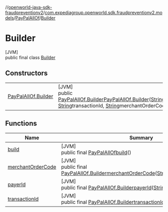 //[openworld-java-sdk-fraudpreventionv2](../../../../index.md)/[com.expediagroup.openworld.sdk.fraudpreventionv2.models](../../index.md)/[PayPalAllOf](../index.md)/[Builder](index.md)

# Builder

[JVM]\
public final class [Builder](index.md)

## Constructors

| | |
|---|---|
| [PayPalAllOf.Builder](-pay-pal-all-of.-builder.md) | [JVM]<br>public [PayPalAllOf.Builder](index.md)[PayPalAllOf.Builder](-pay-pal-all-of.-builder.md)([String](https://docs.oracle.com/javase/8/docs/api/java/lang/String.html)payerId, [String](https://docs.oracle.com/javase/8/docs/api/java/lang/String.html)transactionId, [String](https://docs.oracle.com/javase/8/docs/api/java/lang/String.html)merchantOrderCode) |

## Functions

| Name | Summary |
|---|---|
| [build](build.md) | [JVM]<br>public final [PayPalAllOf](../index.md)[build](build.md)() |
| [merchantOrderCode](merchant-order-code.md) | [JVM]<br>public final [PayPalAllOf.Builder](index.md)[merchantOrderCode](merchant-order-code.md)([String](https://docs.oracle.com/javase/8/docs/api/java/lang/String.html)merchantOrderCode) |
| [payerId](payer-id.md) | [JVM]<br>public final [PayPalAllOf.Builder](index.md)[payerId](payer-id.md)([String](https://docs.oracle.com/javase/8/docs/api/java/lang/String.html)payerId) |
| [transactionId](transaction-id.md) | [JVM]<br>public final [PayPalAllOf.Builder](index.md)[transactionId](transaction-id.md)([String](https://docs.oracle.com/javase/8/docs/api/java/lang/String.html)transactionId) |
